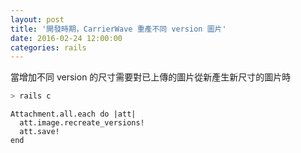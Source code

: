 ```yaml
---
layout: post
title: '開發時期，CarrierWave 重產不同 version 圖片'
date: 2016-02-24 12:00:00
categories: rails
---
```


當增加不同 version 的尺寸需要對已上傳的圖片從新產生新尺寸的圖片時

~~~bash
> rails c
~~~

~~~
Attachment.all.each do |att|
  att.image.recreate_versions!
  att.save!
end
~~~
